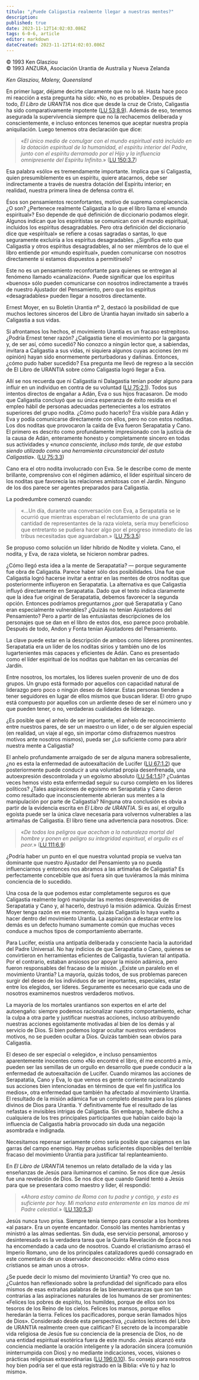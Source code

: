 ```yaml
---
título: "¿Puede Caligastia realmente llegar a nuestras mentes?"
description: 
published: true
date: 2023-11-12T14:02:03.086Z
tags: 6-0-6, article
editor: markdown
dateCreated: 2023-11-12T14:02:03.086Z
---
```


<p class="v-card v-sheet theme--light grey lighten-3 px-2 py-1">© 1993 Ken Glasziou<br>© 1993 ANZURA, Asociación Urantia de Australia y Nueva Zelanda</p>


_Ken Glasziou, Maleny, Queensland_

En primer lugar, déjame decirte claramente que no lo sé. Hasta hace poco mi reacción a esta pregunta ha sido: «No, no es probable». Después de todo, _El Libro de URANTIA_ nos dice que desde la cruz de Cristo, Caligastia ha sido comparativamente impotente ([LU 53:8.9](/es/The_Urantia_Book/53#p8_9)). Además de eso, tenemos asegurada la supervivencia siempre que no la rechacemos deliberada y conscientemente, e incluso entonces tenemos que aceptar nuestra propia aniquilación. Luego tenemos otra declaración que dice:

> «_El único medio de comulgar con el mundo espiritual está incluido en la dotación espiritual de la humanidad, el espíritu interior del Padre, junto con el espíritu derramado por el Hijo y la influencia omnipresente del Espíritu Infinito._» ([LU 150:3.7](/es/The_Urantia_Book/150#p3_7))

Esa palabra «sólo» es tremendamente importante. Implica que si Caligastia, quien presumiblemente es un espíritu, quiere atacarnos, debe ser indirectamente a través de nuestra dotación del Espíritu interior; en realidad, nuestra primera línea de defensa contra él.

Ésos son pensamientos reconfortantes, motivo de suprema complacencia. ¿O son? ¿Pertenece realmente Caligastia a lo que el libro llama el «mundo espiritual»? Eso depende de qué definición de diccionario podamos elegir. Algunos indican que los espiritistas se comunican con el mundo espiritual, incluidos los espíritus desagradables. Pero otra definición del diccionario dice que «espiritual» se refiere a cosas sagradas o santas, lo que seguramente excluiría a los espíritus desagradables. ¿Significa esto que Caligastia y otros espíritus desagradables, al no ser miembros de lo que el libro entiende por «mundo espiritual», pueden comunicarse con nosotros directamente si estamos dispuestos a permitírselo?

Este no es un pensamiento reconfortante para quienes se entregan al fenómeno llamado «canalización». Puede significar que los espíritus «buenos» sólo pueden comunicarse con nosotros indirectamente a través de nuestro Ajustador del Pensamiento, pero que los espíritus «desagradables» pueden llegar a nosotros directamente.

Ernest Moyer, en su Boletín Urantia nº 2, destacó la posibilidad de que muchos lectores sinceros del Libro de Urantia hayan invitado sin saberlo a Caligastia a sus vidas.

Si afrontamos los hechos, el movimiento Urantia es un fracaso estrepitoso. ¿Podría Ernest tener razón? ¿Caligastia tiene el movimiento por la garganta y, de ser así, cómo sucedió? No conozco a ningún lector que, a sabiendas, invitara a Caligastia a sus vidas, ni siquiera algunos cuyas acciones (en mi opinión) hayan sido enormemente perturbadoras y dañinas. Entonces, ¿cómo pudo haber sucedido? Esa pregunta me llevó de regreso a la sección de El Libro de URANTIA sobre cómo Caligastia logró llegar a Eva.

Allí se nos recuerda que ni Caligastia ni Dalagastia tenían poder alguno para influir en un individuo en contra de su voluntad ([LU 75:2.1](/es/The_Urantia_Book/75#p2_1)). Todos sus intentos directos de engañar a Adán, Eva o sus hijos fracasaron. De modo que Caligastia concluyó que su única esperanza de éxito residía en el empleo hábil de personas adecuadas pertenecientes a los estratos superiores del grupo nodita. ¿Cómo pudo hacerlo? Era visible para Adán y Eva y podía comunicarse directamente con ellos, pero no con estos noditas. Los dos noditas que provocaron la caída de Eva fueron Serapatatia y Cano. El primero es descrito como profundamente impresionado con la justicia de la causa de Adán, enteramente honesto y completamente sincero en todas sus actividades y «_nunca consciente, incluso más tarde, de que estaba siendo utilizado como una herramienta circunstancial del astuto Caligastia_». ([LU 75:3.3](/es/The_Urantia_Book/75#p3_3))

Cano era el otro nodita involucrado con Eva. Se le describe como de mente brillante, comprensivo con el régimen adámico, el líder espiritual sincero de los noditas que favorecía las relaciones amistosas con el Jardín. Ninguno de los dos parece ser agentes preparados para Caligastia.

La podredumbre comenzó cuando:

> «...Un día, durante una conversación con Eva, a Serapatatia se le ocurrió que mientras esperaban el reclutamiento de una gran cantidad de representantes de la raza violeta, sería muy beneficioso que entretanto se pudiera hacer algo por el progreso inmediato de las tribus necesitadas que aguardaban.» ([LU 75:3.5](/es/The_Urantia_Book/75#p3_5))

Se propuso como solución un líder híbrido de Nodite y violeta. Cano, el nodita, y Eva, de raza violeta, se hicieron nombrar padres.

¿Cómo llegó esta idea a la mente de Serapatatia? — porque seguramente fue obra de Caligastia. Parece haber sólo dos posibilidades. Una fue que Caligastia logró hacerse invitar a entrar en las mentes de otros noditas que posteriormente influyeron en Serapatatia. La alternativa es que Caligastia influyó directamente en Serapatatia. Dado que el texto indica claramente que la idea fue original de Serapatatia, debemos favorecer la segunda opción. Entonces podríamos preguntarnos ¿por qué Serapatatia y Cano eran especialmente vulnerables? ¿Quizás no tenían Ajustadores del Pensamiento? Pero a partir de las entusiastas descripciones de los personajes que se dan en el libro de estos dos, eso parece poco probable. Después de todo, Andon y Fonta tenían Ajustadores del Pensamiento.

La clave puede estar en la descripción de ambos como líderes prominentes. Serapatatia era un líder de los noditas sirios y también uno de los lugartenientes más capaces y eficientes de Adán. Cano es presentado como el líder espiritual de los noditas que habitan en las cercanías del Jardín.

Entre nosotros, los mortales, los líderes suelen provenir de uno de dos grupos. Un grupo está formado por aquellos con capacidad natural de liderazgo pero poco o ningún deseo de liderar. Estas personas tienden a tener seguidores en lugar de ellos mismos que buscan liderar. El otro grupo está compuesto por aquellos con un ardiente deseo de ser el número uno y que pueden tener, o no, verdaderas cualidades de liderazgo.

¿Es posible que el anhelo de ser importante, el anhelo de reconocimiento entre nuestros pares, de ser un maestro o un líder, o de ser alguien especial (en realidad, un viaje al ego, sin importar cómo disfrazemos nuestros motivos ante nosotros mismos), pueda ser ¿Lo suficiente como para abrir nuestra mente a Caligastia?

El anhelo profundamente arraigado de ser de alguna manera sobresaliente, ¿no es esta la enfermedad de autoexaltación de Lucifer ([LU 67:1.2](/es/The_Urantia_Book/67#p1_2)) que posteriormente puede conducir a una voluntad propia desenfrenada, una autoexpresión descontrolada y un egoísmo absoluto ([LU 54:1.5](/es/The_Urantia_Book/54#p1_5))? ¿Cuántas veces hemos visto esta enfermedad seguir su curso completo en los líderes políticos? ¿Tales aspiraciones de egoísmo en Serapatatia y Cano dieron como resultado que inconscientemente abrieran sus mentes a la manipulación por parte de Caligastia? Ninguna otra conclusión es obvia a partir de la evidencia escrita en _El Libro de URANTIA_. Si es así, el orgullo egoísta puede ser la única clave necesaria para volvernos vulnerables a las artimañas de Caligastia. El libro tiene una advertencia para nosotros. Dice:

> «_De todos los peligros que acechan a la naturaleza mortal del hombre y ponen en peligro su integridad espiritual, el orgullo es el peor._» ([LU 111:6.9](/es/The_Urantia_Book/111#p6_9))

¿Podría haber un punto en el que nuestra voluntad propia se vuelva tan dominante que nuestro Ajustador del Pensamiento ya no pueda influenciarnos y entonces nos abramos a las artimañas de Caligastia? Es perfectamente concebible que así fuera sin que tuviéramos la más mínima conciencia de lo sucedido.

Una cosa de la que podemos estar completamente seguros es que Caligastia realmente logró manipular las mentes desprevenidas de Serapatatia y Cano y, al hacerlo, destruyó la misión adámica. Quizás Ernest Moyer tenga razón en ese momento, quizás Caligastia lo haya vuelto a hacer dentro del movimiento Urantia. La aspiración a destacar entre los demás es un defecto humano sumamente común que muchas veces conduce a muchos tipos de comportamiento aberrante.

Para Lucifer, existía una antipatía deliberada y consciente hacia la autoridad del Padre Universal. No hay indicios de que Serapatatia o Cano, quienes se convirtieron en herramientas eficientes de Caligastia, tuvieran tal antipatía. Por el contrario, estaban ansiosos por apoyar la misión adámica, pero fueron responsables del fracaso de la misión. ¿Existe un paralelo en el movimiento Urantia? La mayoría, quizás todos, de sus problemas parecen surgir del deseo de los individuos de ser importantes, especiales, estar entre los elegidos, ser líderes. Seguramente es necesario que cada uno de nosotros examinemos nuestros verdaderos motivos.

La mayoría de los mortales urantianos son expertos en el arte del autoengaño: siempre podemos racionalizar nuestro comportamiento, echar la culpa a otra parte y justificar nuestras acciones, incluso atribuyendo nuestras acciones egoístamente motivadas al bien de los demás y al servicio de Dios. Si bien podemos lograr ocultar nuestros verdaderos motivos, no se pueden ocultar a Dios. Quizás también sean obvios para Caligastia.

El deseo de ser especial o «elegido», e incluso pensamientos aparentemente inocentes como «No encontré el libro, él me encontró a mí», pueden ser las semillas de un orgullo en desarrollo que puede conducir a la enfermedad de autoexaltación de Lucifer. Cuando miramos las acciones de Serapatatia, Cano y Eva, lo que vemos es gente corriente racionalizando sus acciones bien intencionadas en términos de que «el fin justifica los medios», otra enfermedad que también ha afectado al movimiento Urantia. El resultado de la misión adámica fue un completo desastre para los planes divinos de Dios para Urantia. Y definitivamente fue el resultado de las nefastas e invisibles intrigas de Caligastia. Sin embargo, haberle dicho a cualquiera de los tres principales participantes que habían caído bajo la influencia de Caligastia habría provocado sin duda una negación asombrada e indignada.

Necesitamos repensar seriamente cómo sería posible que caigamos en las garras del campo enemigo. Hay pruebas suficientes disponibles del terrible fracaso del movimiento Urantia para justificar tal replanteamiento.

En _El Libro de URANTIA_ tenemos un relato detallado de la vida y las enseñanzas de Jesús para iluminarnos el camino. Se nos dice que Jesús fue una revelación de Dios. Se nos dice que cuando Ganid tentó a Jesús para que se presentara como maestro y líder, él respondió:

> «_Ahora estoy camino de Roma con tu padre y contigo, y esto es suficiente por hoy. Mi mañana esta enteramente en las manos de mi Padre celestial._» ([LU 130:5.3](/es/The_Urantia_Book/130#p5_3))

Jesús nunca tuvo prisa. Siempre tenía tiempo para consolar a los hombres «al pasar». Era un oyente encantador. Consoló las mentes hambrientas y ministró a las almas sedientas. Sin duda, ese servicio personal, amoroso y desinteresado es la verdadera tarea que la Quinta Revelación de Época nos ha encomendado a cada uno de nosotros. Cuando el cristianismo arrasó el Imperio Romano, uno de los principales catalizadores quedó consagrado en este comentario de un observador desconocido: «Mira cómo esos cristianos se aman unos a otros».

¿Se puede decir lo mismo del movimiento Urantia? Yo creo que no. ¿Cuántos han reflexionado sobre la profundidad del significado para ellos mismos de esas extrañas palabras de las bienaventuranzas que son tan contrarias a las aspiraciones naturales de los humanos de ser prominentes: «Felices los pobres de espíritu, los humildes, porque de ellos son los tesoros de los Reino de los cielos. Felices los mansos, porque ellos heredarán la tierra. Felices los pacificadores, porque serán llamados hijos de Dios». Considerado desde esta perspectiva, ¿cuántos lectores del Libro de URANTIA realmente creen que califican? El secreto de la incomparable vida religiosa de Jesús fue su conciencia de la presencia de Dios, no de una entidad espiritual esotérica fuera de este mundo. Jesús alcanzó esta conciencia mediante la oración inteligente y la adoración sincera (comunión ininterrumpida con Dios) y no mediante indicaciones, voces, visiones o prácticas religiosas extraordinarias ([LU 196:0.10](/es/The_Urantia_Book/196#p0_10)). Su consejo para nosotros hoy bien podría ser el que está registrado en la Biblia: «Ve tú y haz lo mismo».

